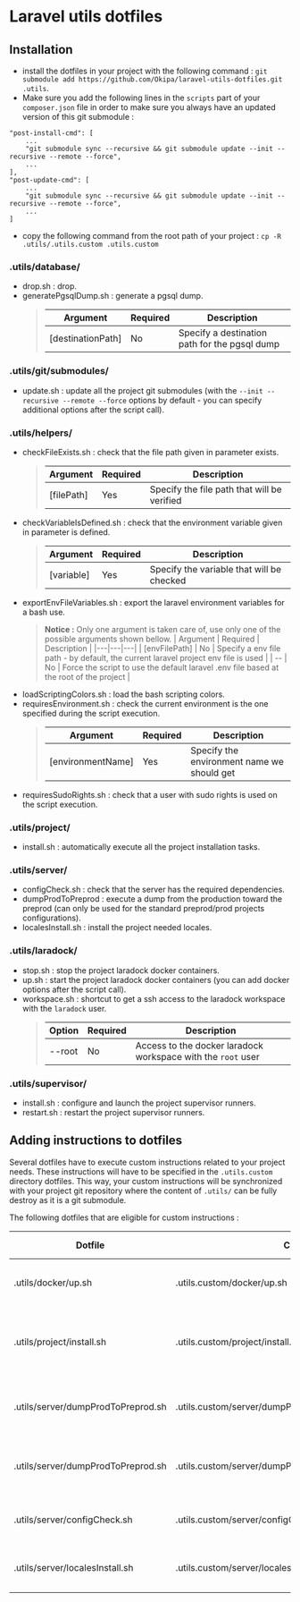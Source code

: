 # Laravel utils dotfiles

## Installation
- install the dotfiles in your project with the following command : `git submodule add https://github.com/Okipa/laravel-utils-dotfiles.git .utils`.
- Make sure you add the following lines in the `scripts` part of your `composer.json` file in order to make sure you always have an updated version of this git submodule :
```
"post-install-cmd": [
    ...
    "git submodule sync --recursive && git submodule update --init --recursive --remote --force",
    ...
],
"post-update-cmd": [
    ...
    "git submodule sync --recursive && git submodule update --init --recursive --remote --force",
    ...
]
```
- copy the following command from the root path of your project  : `cp -R .utils/.utils.custom .utils.custom`

### .utils/database/
- drop.sh : drop.
- generatePgsqlDump.sh : generate a pgsql dump.
    > | Argument | Required | Description |
    > |---|---|---|
    > | [destinationPath] | No | Specify a destination path for the pgsql dump |

### .utils/git/submodules/
- update.sh : update all the project git submodules (with the `--init --recursive --remote --force` options by default - you can specify additional options after the script call).

### .utils/helpers/
- checkFileExists.sh : check that the file path given in parameter exists.
    > | Argument | Required | Description |
    > |---|---|---|
    > | [filePath] | Yes | Specify the file path that will be verified |
- checkVariableIsDefined.sh : check that the environment variable given in parameter is defined.
    > | Argument | Required | Description |
    > |---|---|---|
    > | [variable] | Yes | Specify the variable that will be checked |
- exportEnvFileVariables.sh : export the laravel environment variables for a bash use.
    > **Notice :** Only one argument is taken care of, use only one of the possible arguments shown bellow.
    > | Argument | Required | Description |
    > |---|---|---|
    > | [envFilePath] | No | Specify a env file path - by default, the current laravel project env file is used |
    > | -- | No | Force the script to use the default laravel .env file based at the root of the project |
- loadScriptingColors.sh : load the bash scripting colors.
- requiresEnvironment.sh : check the current environment is the one specified during the script execution.
    > | Argument | Required | Description |
    > |---|---|---|
    > | [environmentName] | Yes | Specify the environment name we should get |
- requiresSudoRights.sh : check that a user with sudo rights is used on the script execution.

### .utils/project/
- install.sh : automatically execute all the project installation tasks.

### .utils/server/
- configCheck.sh : check that the server has the required dependencies.
- dumpProdToPreprod : execute a dump from the production toward the preprod (can only be used for the standard preprod/prod projects configurations).
- localesInstall.sh : install the project needed locales.

### .utils/laradock/
- stop.sh : stop the project laradock docker containers.
- up.sh : start the project laradock docker containers (you can add docker options after the script call).
- workspace.sh : shortcut to get a ssh access to the laradock workspace with the `laradock` user.
    > | Option | Required | Description |
    > |---|---|---|
    > | --root | No | Access to the docker laradock workspace with the `root` user |

### .utils/supervisor/
- install.sh : configure and launch the project supervisor runners.
- restart.sh : restart the project supervisor runners.

## Adding instructions to dotfiles
Several dotfiles have to execute custom instructions related to your project needs.
These instructions will have to be specified in the `.utils.custom` directory dotfiles.
This way, your custom instructions will be synchronized with your project git repository where the content of `.utils/` can be fully destroy as it is a git submodule.

The following dotfiles that are eligible for custom instructions :

| Dotfile | Custom dotfile | Actions to set |
|---|---|---|
| .utils/docker/up.sh | .utils.custom/docker/up.sh | Specify which container to start |
| .utils/project/install.sh | .utils.custom/project/install.sh | Add custom instructions at the end of the script |
| .utils/server/dumpProdToPreprod.sh | .utils.custom/server/dumpProdToPreprod/additionalInstructions.sh | Set additional instructions to the script |
| .utils/server/dumpProdToPreprod.sh | .utils.custom/server/dumpProdToPreprod/setVariables.sh | Set required variables need by the script |
| .utils/server/configCheck.sh | .utils.custom/server/configCheck.sh | Set the packages installations to check |
| .utils/server/localesInstall.sh | .utils.custom/server/localesInstall.sh | Install the needed project locales |
